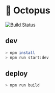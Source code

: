 # 🐙 Octopus

[![Build Status](https://travis-ci.com/twinlify/octopus.svg?branch=master)](https://travis-ci.com/twinlify/octopus)

## dev

```sh
> npm install
> npm run start:dev
```

## deploy

```sh
> npm run build
```
